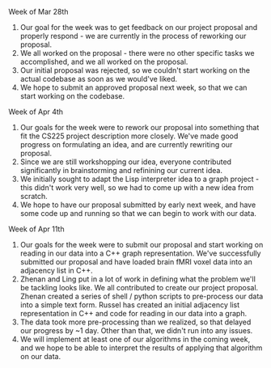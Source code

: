 Week of Mar 28th
1. Our goal for the week was to get feedback on our project proposal and properly respond - we are currently in the process of reworking our proposal.
2. We all worked on the proposal - there were no other specific tasks we accomplished, and we all worked on the proposal.
3. Our initial proposal was rejected, so we couldn't start working on the actual codebase as soon as we would've liked.
4. We hope to submit an approved proposal next week, so that we can start working on the codebase.

Week of Apr 4th
1. Our goals for the week were to rework our proposal into something that fit the CS225 project description more closely. We've made good progress on formulating an idea, and are currently rewriting our proposal.
2. Since we are still workshopping our idea, everyone contributed significantly in brainstorming and refinining our current idea.
3. We initially sought to adapt the Lisp interpreter idea to a graph project - this didn't work very well, so we had to come up with a new idea from scratch.
4. We hope to have our proposal submitted by early next week, and have some code up and running so that we can begin to work with our data.

Week of Apr 11th
1. Our goals for the week were to submit our proposal and start working on reading in our data into a C++ graph representation. We've successfully submitted our proposal and have loaded brain fMRI voxel data into an adjacency list in C++.
2. Zhenan and Ling put in a lot of work in defining what the problem we'll be tackling looks like. We all contributed to create our project proposal. Zhenan created a series of shell / python scripts to pre-process our data into a simple text form. Russel has created an initial adjacency list representation in C++ and code for reading in our data into a graph.
3. The data took more pre-processing than we realized, so that delayed our progress by ~1 day. Other than that, we didn't run into any issues.
4. We will implement at least one of our algorithms in the coming week, and we hope to be able to interpret the results of applying that algorithm on our data.
